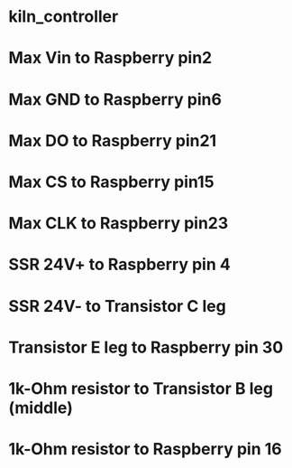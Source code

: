 # kiln_controller

# Max Vin to Raspberry pin2
# Max GND to Raspberry pin6
# Max DO to Raspberry pin21
# Max CS to Raspberry pin15
# Max CLK to Raspberry pin23

# SSR 24V+ to Raspberry pin 4
# SSR 24V- to Transistor C leg

# Transistor E leg to Raspberry pin 30
# 1k-Ohm resistor to Transistor B leg (middle)
# 1k-Ohm resistor to Raspberry pin 16


